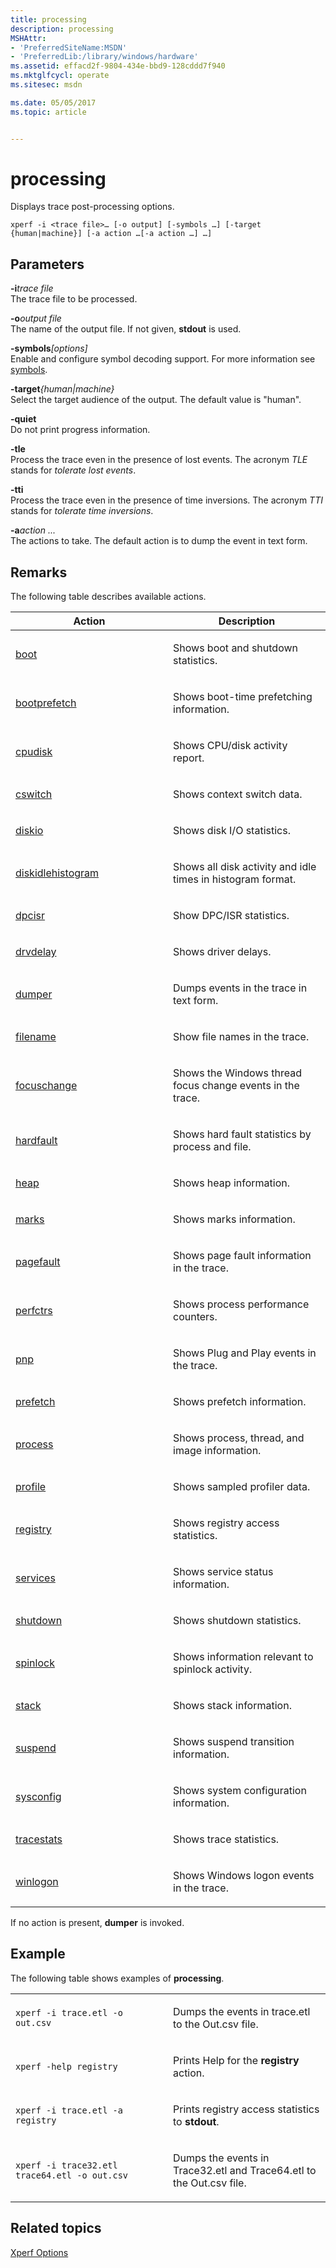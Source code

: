 ```yaml
---
title: processing
description: processing
MSHAttr:
- 'PreferredSiteName:MSDN'
- 'PreferredLib:/library/windows/hardware'
ms.assetid: effacd2f-9804-434e-bbd9-128cddd7f940
ms.mktglfcycl: operate
ms.sitesec: msdn

ms.date: 05/05/2017
ms.topic: article


---
```


# processing


Displays trace post-processing options.

```
xperf -i <trace file>… [-o output] [-symbols …] [-target {human|machine}] [-a action …[-a action …] …]
```

## Parameters


<a href="" id="-itrace-file"></a>**-i***trace file*  
The trace file to be processed.

<a href="" id="-ooutput-file"></a>**-o***output file*  
The name of the output file. If not given, **stdout** is used.

<a href="" id="-symbols-options-"></a>**-symbols**<em>\[options\]</em>  
Enable and configure symbol decoding support. For more information see [symbols](symbols.md).

<a href="" id="-target-human-machine-"></a>**-target**<em>{human|machine}</em>  
Select the target audience of the output. The default value is "human".

<a href="" id="-quiet"></a>**-quiet**  
Do not print progress information.

<a href="" id="-tle"></a>**-tle**  
Process the trace even in the presence of lost events. The acronym *TLE* stands for *tolerate lost events*.

<a href="" id="-tti"></a>**-tti**  
Process the trace even in the presence of time inversions. The acronym *TTI* stands for *tolerate time inversions*.

<a href="" id="-aaction----"></a>**-a***action ...*  
The actions to take. The default action is to dump the event in text form.

## Remarks


The following table describes available actions.

<table>
<colgroup>
<col width="50%" />
<col width="50%" />
</colgroup>
<thead>
<tr class="header">
<th>Action</th>
<th>Description</th>
</tr>
</thead>
<tbody>
<tr class="odd">
<td><p><a href="boot.md" data-raw-source="[boot](boot.md)">boot</a></p></td>
<td><p>Shows boot and shutdown statistics.</p></td>
</tr>
<tr class="even">
<td><p><a href="bootprefetch.md" data-raw-source="[bootprefetch](bootprefetch.md)">bootprefetch</a></p></td>
<td><p>Shows boot-time prefetching information.</p></td>
</tr>
<tr class="odd">
<td><p><a href="cpudisk.md" data-raw-source="[cpudisk](cpudisk.md)">cpudisk</a></p></td>
<td><p>Shows CPU/disk activity report.</p></td>
</tr>
<tr class="even">
<td><p><a href="cswitch.md" data-raw-source="[cswitch](cswitch.md)">cswitch</a></p></td>
<td><p>Shows context switch data.</p></td>
</tr>
<tr class="odd">
<td><p><a href="diskio.md" data-raw-source="[diskio](diskio.md)">diskio</a></p></td>
<td><p>Shows disk I/O statistics.</p></td>
</tr>
<tr class="even">
<td><p><a href="diskidlehistogram.md" data-raw-source="[diskidlehistogram](diskidlehistogram.md)">diskidlehistogram</a></p></td>
<td><p>Shows all disk activity and idle times in histogram format.</p></td>
</tr>
<tr class="odd">
<td><p><a href="dpcisr.md" data-raw-source="[dpcisr](dpcisr.md)">dpcisr</a></p></td>
<td><p>Show DPC/ISR statistics.</p></td>
</tr>
<tr class="even">
<td><p><a href="drvdelay.md" data-raw-source="[drvdelay](drvdelay.md)">drvdelay</a></p></td>
<td><p>Shows driver delays.</p></td>
</tr>
<tr class="odd">
<td><p><a href="dumper.md" data-raw-source="[dumper](dumper.md)">dumper</a></p></td>
<td><p>Dumps events in the trace in text form.</p></td>
</tr>
<tr class="even">
<td><p><a href="filename-wpa.md" data-raw-source="[filename](filename-wpa.md)">filename</a></p></td>
<td><p>Show file names in the trace.</p></td>
</tr>
<tr class="odd">
<td><p><a href="focuschange.md" data-raw-source="[focuschange](focuschange.md)">focuschange</a></p></td>
<td><p>Shows the Windows thread focus change events in the trace.</p></td>
</tr>
<tr class="even">
<td><p><a href="hardfault.md" data-raw-source="[hardfault](hardfault.md)">hardfault</a></p></td>
<td><p>Shows hard fault statistics by process and file.</p></td>
</tr>
<tr class="odd">
<td><p><a href="heap.md" data-raw-source="[heap](heap.md)">heap</a></p></td>
<td><p>Shows heap information.</p></td>
</tr>
<tr class="even">
<td><p><a href="marks.md" data-raw-source="[marks](marks.md)">marks</a></p></td>
<td><p>Shows marks information.</p></td>
</tr>
<tr class="odd">
<td><p><a href="pagefault.md" data-raw-source="[pagefault](pagefault.md)">pagefault</a></p></td>
<td><p>Shows page fault information in the trace.</p></td>
</tr>
<tr class="even">
<td><p><a href="perfctrs.md" data-raw-source="[perfctrs](perfctrs.md)">perfctrs</a></p></td>
<td><p>Shows process performance counters.</p></td>
</tr>
<tr class="odd">
<td><p><a href="pnp.md" data-raw-source="[pnp](pnp.md)">pnp</a></p></td>
<td><p>Shows Plug and Play events in the trace.</p></td>
</tr>
<tr class="even">
<td><p><a href="prefetch.md" data-raw-source="[prefetch](prefetch.md)">prefetch</a></p></td>
<td><p>Shows prefetch information.</p></td>
</tr>
<tr class="odd">
<td><p><a href="process.md" data-raw-source="[process](process.md)">process</a></p></td>
<td><p>Shows process, thread, and image information.</p></td>
</tr>
<tr class="even">
<td><p><a href="profile-wta.md" data-raw-source="[profile](profile-wta.md)">profile</a></p></td>
<td><p>Shows sampled profiler data.</p></td>
</tr>
<tr class="odd">
<td><p><a href="registry.md" data-raw-source="[registry](registry.md)">registry</a></p></td>
<td><p>Shows registry access statistics.</p></td>
</tr>
<tr class="even">
<td><p><a href="services.md" data-raw-source="[services](services.md)">services</a></p></td>
<td><p>Shows service status information.</p></td>
</tr>
<tr class="odd">
<td><p><a href="shutdown.md" data-raw-source="[shutdown](shutdown.md)">shutdown</a></p></td>
<td><p>Shows shutdown statistics.</p></td>
</tr>
<tr class="even">
<td><p><a href="spinlock.md" data-raw-source="[spinlock](spinlock.md)">spinlock</a></p></td>
<td><p>Shows information relevant to spinlock activity.</p></td>
</tr>
<tr class="odd">
<td><p><a href="stack.md" data-raw-source="[stack](stack.md)">stack</a></p></td>
<td><p>Shows stack information.</p></td>
</tr>
<tr class="even">
<td><p><a href="suspend.md" data-raw-source="[suspend](suspend.md)">suspend</a></p></td>
<td><p>Shows suspend transition information.</p></td>
</tr>
<tr class="odd">
<td><p><a href="sysconfig.md" data-raw-source="[sysconfig](sysconfig.md)">sysconfig</a></p></td>
<td><p>Shows system configuration information.</p></td>
</tr>
<tr class="even">
<td><p><a href="tracestats.md" data-raw-source="[tracestats](tracestats.md)">tracestats</a></p></td>
<td><p>Shows trace statistics.</p></td>
</tr>
<tr class="odd">
<td><p><a href="winlogon.md" data-raw-source="[winlogon](winlogon.md)">winlogon</a></p></td>
<td><p>Shows Windows logon events in the trace.</p></td>
</tr>
</tbody>
</table>

 

If no action is present, **dumper** is invoked.

## Example


The following table shows examples of **processing**.

<table>
<colgroup>
<col width="50%" />
<col width="50%" />
</colgroup>
<tbody>
<tr class="odd">
<td><p><code>xperf -i trace.etl -o out.csv</code></p></td>
<td><p>Dumps the events in trace.etl to the Out.csv file.</p></td>
</tr>
<tr class="even">
<td><p><code>xperf -help registry</code></p></td>
<td><p>Prints Help for the <strong>registry</strong> action.</p></td>
</tr>
<tr class="odd">
<td><p><code>xperf -i trace.etl -a registry</code></p></td>
<td><p>Prints registry access statistics to <strong>stdout</strong>.</p></td>
</tr>
<tr class="even">
<td><p><code>xperf -i trace32.etl trace64.etl -o out.csv</code></p></td>
<td><p>Dumps the events in Trace32.etl and Trace64.etl to the Out.csv file.</p></td>
</tr>
</tbody>
</table>

 

## Related topics


[Xperf Options](xperf-options.md)

 

 







